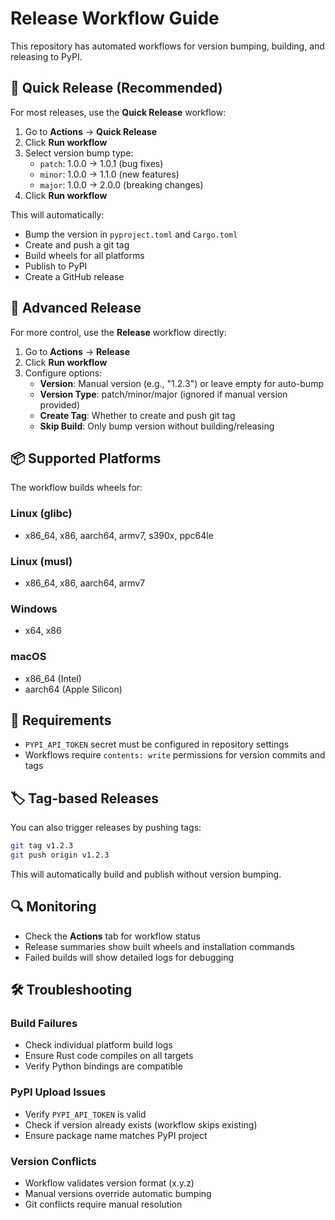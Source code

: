 # Release Workflow Guide

This repository has automated workflows for version bumping, building, and releasing to PyPI.

## 🚀 Quick Release (Recommended)

For most releases, use the **Quick Release** workflow:

1. Go to **Actions** → **Quick Release**
2. Click **Run workflow**
3. Select version bump type:
   - `patch`: 1.0.0 → 1.0.1 (bug fixes)
   - `minor`: 1.0.0 → 1.1.0 (new features)
   - `major`: 1.0.0 → 2.0.0 (breaking changes)
4. Click **Run workflow**

This will automatically:
- Bump the version in `pyproject.toml` and `Cargo.toml`
- Create and push a git tag
- Build wheels for all platforms
- Publish to PyPI
- Create a GitHub release

## 🔧 Advanced Release

For more control, use the **Release** workflow directly:

1. Go to **Actions** → **Release**
2. Click **Run workflow**
3. Configure options:
   - **Version**: Manual version (e.g., "1.2.3") or leave empty for auto-bump
   - **Version Type**: patch/minor/major (ignored if manual version provided)
   - **Create Tag**: Whether to create and push git tag
   - **Skip Build**: Only bump version without building/releasing

## 📦 Supported Platforms

The workflow builds wheels for:

### Linux (glibc)
- x86_64, x86, aarch64, armv7, s390x, ppc64le

### Linux (musl)
- x86_64, x86, aarch64, armv7

### Windows
- x64, x86

### macOS
- x86_64 (Intel)
- aarch64 (Apple Silicon)

## 🔑 Requirements

- `PYPI_API_TOKEN` secret must be configured in repository settings
- Workflows require `contents: write` permissions for version commits and tags

## 🏷️ Tag-based Releases

You can also trigger releases by pushing tags:

```bash
git tag v1.2.3
git push origin v1.2.3
```

This will automatically build and publish without version bumping.

## 🔍 Monitoring

- Check the **Actions** tab for workflow status
- Release summaries show built wheels and installation commands
- Failed builds will show detailed logs for debugging

## 🛠️ Troubleshooting

### Build Failures
- Check individual platform build logs
- Ensure Rust code compiles on all targets
- Verify Python bindings are compatible

### PyPI Upload Issues
- Verify `PYPI_API_TOKEN` is valid
- Check if version already exists (workflow skips existing)
- Ensure package name matches PyPI project

### Version Conflicts
- Workflow validates version format (x.y.z)
- Manual versions override automatic bumping
- Git conflicts require manual resolution